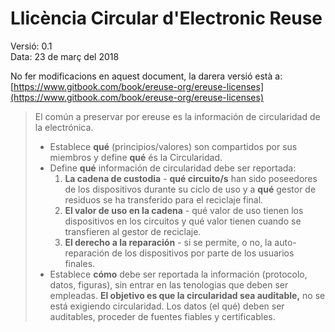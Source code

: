 # Llicència Circular d'Electronic Reuse

Versió: 0.1  
Data: 23 de març del 2018

No fer modificacions en aquest document, la darera versió està a: [https://www.gitbook.com/book/ereuse-org/ereuse-licenses](https://www.gitbook.com/book/ereuse-org/ereuse-licenses)

> El común a preservar por ereuse es la información de circularidad de la electrónica.
>
> * Establece **qué** \(principios/valores\) son compartidos por sus miembros y define **qué** és la Circularidad.
> * Define **qué** información de circularidad debe ser reportada:
>   1. **La cadena de custodia** - **qué circuito/s** han sido poseedores de los dispositivos durante su ciclo de uso y a **qué** gestor de residuos se ha transferido para el reciclaje final. 
>   2. **El valor de uso en la cadena** - qué valor de uso tienen los dispositivos en los circuitos y qué valor tienen cuando se transfieren al gestor de reciclaje. 
>   3. **El derecho a la reparación** - si se permite, o no, la auto-reparación de los dispositivos por parte de los usuarios finales.
> * Establece  **cómo**  debe ser reportada la información \(protocolo, datos, figuras\), sin entrar en las tenologias que deben ser empleadas. **El objetivo es que la circularidad sea auditable,**  no se está exigiendo circularidad. Los datos \(el qué\) deben ser auditables, proceder de fuentes fiables y certificables.



